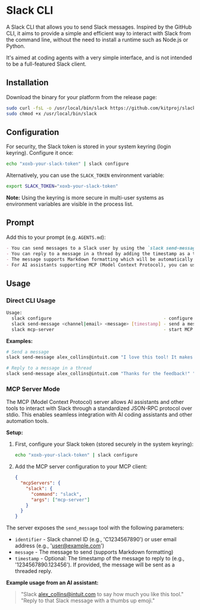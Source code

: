 # Slack CLI

A Slack CLI that allows you to send Slack messages. Inspired by the GitHub CLI, it aims to provide a simple and efficient way to interact with Slack from the command line, without the need to install a runtime such as Node.js or Python.

It's aimed at coding agents with a very simple interface, and is not intended to be a full-featured Slack client.

## Installation

Download the binary for your platform from the release page:

```bash
sudo curl -fsL -o /usr/local/bin/slack https://github.com/kitproj/slack-cli/releases/download/v0.0.10/slack_v0.0.10_linux_arm64
sudo chmod +x /usr/local/bin/slack
```

## Configuration

For security, the Slack token is stored in your system keyring (login keyring). Configure it once:

```bash
echo "xoxb-your-slack-token" | slack configure
```

Alternatively, you can use the `SLACK_TOKEN` environment variable:

```bash
export SLACK_TOKEN="xoxb-your-slack-token"
```

**Note:** Using the keyring is more secure in multi-user systems as environment variables are visible in the process list.


## Prompt

Add this to your prompt (e.g. `AGENTS.md`):

```markdown
- You can send messages to a Slack user by using the `slack send-message <channel|email> "<message>"` command.
- You can reply to a message in a thread by adding the timestamp as a third parameter: `slack send-message <channel|email> "<message>" <timestamp>`.
- The message supports Markdown formatting which will be automatically converted to Slack's Mrkdwn format.
- For AI assistants supporting MCP (Model Context Protocol), you can use `slack mcp-server` to enable tool-based Slack integration.
```

## Usage

### Direct CLI Usage

```bash
Usage:
  slack configure                                          - configure Slack token (reads from stdin)
  slack send-message <channel|email> <message> [timestamp] - send a message to a user (optionally as a reply)
  slack mcp-server                                         - start MCP server (Model Context Protocol)
```

**Examples:**
```bash
# Send a message
slack send-message alex_collins@intuit.com "I love this tool! It makes Slack integration so easy."

# Reply to a message in a thread
slack send-message alex_collins@intuit.com "Thanks for the feedback!" "1234567890.123456"
```

### MCP Server Mode

The MCP (Model Context Protocol) server allows AI assistants and other tools to interact with Slack through a standardized JSON-RPC protocol over stdio. This enables seamless integration with AI coding assistants and other automation tools.

**Setup:**

1. First, configure your Slack token (stored securely in the system keyring):
   ```bash
   echo "xoxb-your-slack-token" | slack configure
   ```

2. Add the MCP server configuration to your MCP client:
   ```json
   {
     "mcpServers": {
       "slack": {
         "command": "slack",
         "args": ["mcp-server"]
       }
     }
   }
   ```

The server exposes the `send_message` tool with the following parameters:
- `identifier` - Slack channel ID (e.g., 'C1234567890') or user email address (e.g., 'user@example.com')
- `message` - The message to send (supports Markdown formatting)
- `timestamp` - Optional: The timestamp of the message to reply to (e.g., '1234567890.123456'). If provided, the message will be sent as a threaded reply.

**Example usage from an AI assistant:**
> "Slack alex_collins@intuit.com to say how much you like this tool."
> "Reply to that Slack message with a thumbs up emoji."
